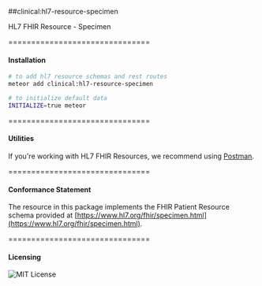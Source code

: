 ##clinical:hl7-resource-specimen

HL7 FHIR Resource - Specimen

===============================
#### Installation  

````bash
# to add hl7 resource schemas and rest routes
meteor add clinical:hl7-resource-specimen

# to initialize default data
INITIALIZE=true meteor
````

===============================
#### Utilities  

If you're working with HL7 FHIR Resources, we recommend using [Postman](https://chrome.google.com/webstore/detail/postman/fhbjgbiflinjbdggehcddcbncdddomop?hl=en).

===============================
#### Conformance Statement  

The resource in this package implements the FHIR Patient Resource schema provided at  [https://www.hl7.org/fhir/specimen.html](https://www.hl7.org/fhir/specimen.html).  

===============================
#### Licensing  

![MIT License](https://img.shields.io/badge/license-MIT-blue.svg)
